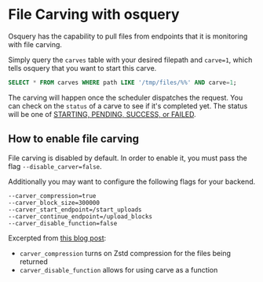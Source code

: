 # File Carving with osquery

Osquery has the capability to pull files from endpoints that it is monitoring with file carving.

Simply query the `carves` table with your desired filepath and `carve=1`, which tells osquery that you want to start this carve.

```sql
SELECT * FROM carves WHERE path LIKE '/tmp/files/%%' AND carve=1;
```

The carving will happen once the scheduler dispatches the request. You can check on the `status` of a carve to see if it's completed yet. The status will be one of [STARTING, PENDING, SUCCESS, or FAILED](https://www.osquery.io/schema/current/#carves).

## How to enable file carving

File carving is disabled by default. In order to enable it, you must pass the flag `--disable_carver=false`.

Additionally you may want to configure the following flags for your backend.
```
--carver_compression=true
--carver_block_size=300000
--carver_start_endpoint=/start_uploads
--carver_continue_endpoint=/upload_blocks
--carver_disable_function=false
```
Excerpted from [this blog post](https://www.metalliccode.com/carving):

- `carver_compression` turns on Zstd compression for the files being returned
- `carver_disable_function` allows for using carve as a function
